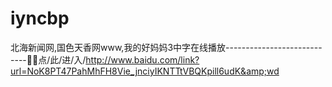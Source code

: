 # iyncbp
北海新闻网,国色天香网www,我的好妈妈3中字在线播放----------------------------🧮🧮点/此/进/入/http://www.baidu.com/link?url=NoK8PT47PahMhFH8Vie_jnciyIKNTTtVBQKpill6udK&amp;wd

